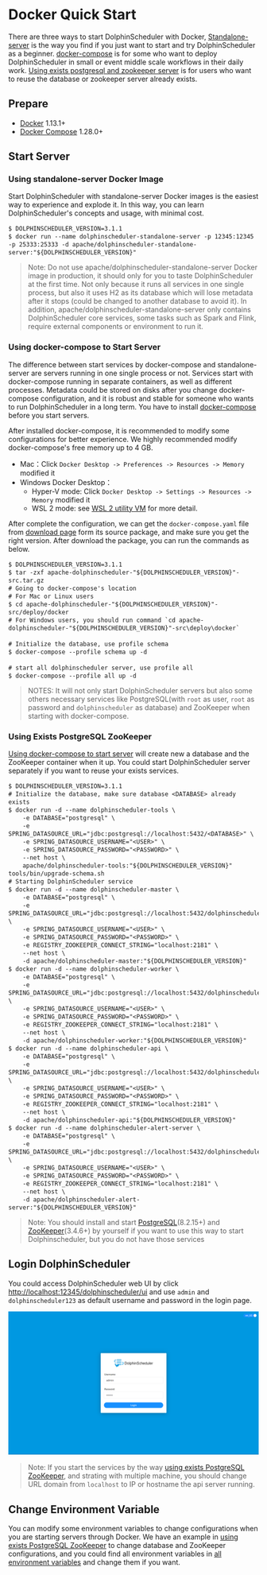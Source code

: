 # Docker Quick Start

There are three ways to start DolphinScheduler with Docker, [Standalone-server](#using-standalone-server-docker-image) is the way you
find if you just want to start and try DolphinScheduler as a beginner. [docker-compose](#using-docker-compose-to-start-server) is for
some who want to deploy DolphinScheduler in small or event middle scale workflows in their daily work.
[Using exists postgresql and zookeeper server](#using-exists-postgresql-zookeeper) is for users who want to reuse the database
or zookeeper server already exists.

## Prepare

- [Docker](https://docs.docker.com/engine/install/) 1.13.1+
- [Docker Compose](https://docs.docker.com/compose/) 1.28.0+

## Start Server

### Using standalone-server Docker Image

Start DolphinScheduler with standalone-server Docker images is the easiest way to experience and explode it. In this way,
you can learn DolphinScheduler's concepts and usage, with minimal cost.

```shell
$ DOLPHINSCHEDULER_VERSION=3.1.1
$ docker run --name dolphinscheduler-standalone-server -p 12345:12345 -p 25333:25333 -d apache/dolphinscheduler-standalone-server:"${DOLPHINSCHEDULER_VERSION}"
```

> Note: Do not use apache/dolphinscheduler-standalone-server Docker image in production, it should only for you to taste
> DolphinScheduler at the first time. Not only because it runs all services in one single process, but also it uses H2 as
> its database which will lose metadata after it stops (could be changed to another database to avoid it). In addition,
> apache/dolphinscheduler-standalone-server only contains DolphinScheduler core services, some tasks such as Spark and Flink,
> require external components or environment to run it.

### Using docker-compose to Start Server

The difference between start services by docker-compose and standalone-server are servers running in one single process
or not. Services start with docker-compose running in separate containers, as well as different processes. Metadata could
be stored on disks after you change docker-compose configuration, and it is robust and stable for someone who wants to run
DolphinScheduler in a long term. You have to install [docker-compose](https://docs.docker.com/compose/install/) before you
start servers.

After installed docker-compose, it is recommended to modify some configurations for better experience. We highly recommended
modify docker-compose's free memory up to 4 GB.

- Mac：Click `Docker Desktop -> Preferences -> Resources -> Memory` modified it
- Windows Docker Desktop：
  - Hyper-V mode: Click `Docker Desktop -> Settings -> Resources -> Memory` modified it
  - WSL 2 mode: see [WSL 2 utility VM](https://docs.microsoft.com/zh-cn/windows/wsl/wsl-config#configure-global-options-with-wslconfig) for more detail.

After complete the configuration, we can get the `docker-compose.yaml` file from [download page](/en-us/download/download.html)
form its source package, and make sure you get the right version. After download the package, you can run the commands as below.

```shell
$ DOLPHINSCHEDULER_VERSION=3.1.1
$ tar -zxf apache-dolphinscheduler-"${DOLPHINSCHEDULER_VERSION}"-src.tar.gz
# Going to docker-compose's location
# For Mac or Linux users 
$ cd apache-dolphinscheduler-"${DOLPHINSCHEDULER_VERSION}"-src/deploy/docker
# For Windows users, you should run command `cd apache-dolphinscheduler-"${DOLPHINSCHEDULER_VERSION}"-src\deploy\docker`

# Initialize the database, use profile schema
$ docker-compose --profile schema up -d

# start all dolphinscheduler server, use profile all
$ docker-compose --profile all up -d
```

> NOTES: It will not only start DolphinScheduler servers but also some others necessary services like PostgreSQL(with `root`
> as user, `root` as password and `dolphinscheduler` as database) and ZooKeeper when starting with docker-compose.

### Using Exists PostgreSQL ZooKeeper

[Using docker-compose to start server](#using-docker-compose-to-start-server) will create new a database and the ZooKeeper
container when it up. You could start DolphinScheduler server separately if you want to reuse your exists services.

```shell
$ DOLPHINSCHEDULER_VERSION=3.1.1
# Initialize the database, make sure database <DATABASE> already exists
$ docker run -d --name dolphinscheduler-tools \
    -e DATABASE="postgresql" \
    -e SPRING_DATASOURCE_URL="jdbc:postgresql://localhost:5432/<DATABASE>" \
    -e SPRING_DATASOURCE_USERNAME="<USER>" \
    -e SPRING_DATASOURCE_PASSWORD="<PASSWORD>" \
    --net host \
    apache/dolphinscheduler-tools:"${DOLPHINSCHEDULER_VERSION}" tools/bin/upgrade-schema.sh 
# Starting DolphinScheduler service
$ docker run -d --name dolphinscheduler-master \
    -e DATABASE="postgresql" \
    -e SPRING_DATASOURCE_URL="jdbc:postgresql://localhost:5432/dolphinscheduler" \
    -e SPRING_DATASOURCE_USERNAME="<USER>" \
    -e SPRING_DATASOURCE_PASSWORD="<PASSWORD>" \
    -e REGISTRY_ZOOKEEPER_CONNECT_STRING="localhost:2181" \
    --net host \
    -d apache/dolphinscheduler-master:"${DOLPHINSCHEDULER_VERSION}"
$ docker run -d --name dolphinscheduler-worker \
    -e DATABASE="postgresql" \
    -e SPRING_DATASOURCE_URL="jdbc:postgresql://localhost:5432/dolphinscheduler" \
    -e SPRING_DATASOURCE_USERNAME="<USER>" \
    -e SPRING_DATASOURCE_PASSWORD="<PASSWORD>" \
    -e REGISTRY_ZOOKEEPER_CONNECT_STRING="localhost:2181" \
    --net host \
    -d apache/dolphinscheduler-worker:"${DOLPHINSCHEDULER_VERSION}"
$ docker run -d --name dolphinscheduler-api \
    -e DATABASE="postgresql" \
    -e SPRING_DATASOURCE_URL="jdbc:postgresql://localhost:5432/dolphinscheduler" \
    -e SPRING_DATASOURCE_USERNAME="<USER>" \
    -e SPRING_DATASOURCE_PASSWORD="<PASSWORD>" \
    -e REGISTRY_ZOOKEEPER_CONNECT_STRING="localhost:2181" \
    --net host \
    -d apache/dolphinscheduler-api:"${DOLPHINSCHEDULER_VERSION}"
$ docker run -d --name dolphinscheduler-alert-server \
    -e DATABASE="postgresql" \
    -e SPRING_DATASOURCE_URL="jdbc:postgresql://localhost:5432/dolphinscheduler" \
    -e SPRING_DATASOURCE_USERNAME="<USER>" \
    -e SPRING_DATASOURCE_PASSWORD="<PASSWORD>" \
    -e REGISTRY_ZOOKEEPER_CONNECT_STRING="localhost:2181" \
    --net host \
    -d apache/dolphinscheduler-alert-server:"${DOLPHINSCHEDULER_VERSION}"
```

> Note: You should install and start [PostgreSQL](https://www.postgresql.org/download/)(8.2.15+) and [ZooKeeper](https://zookeeper.apache.org/releases.html)(3.4.6+)
> by yourself if you want to use this way to start Dolphinscheduler, but you do not have those services

## Login DolphinScheduler

You could access DolphinScheduler web UI by click [http://localhost:12345/dolphinscheduler/ui](http://localhost:12345/dolphinscheduler/ui)
and use `admin` and `dolphinscheduler123` as default username and password in the login page.

![login](../../../../img/new_ui/dev/quick-start/login.png)

> Note: If you start the services by the way [using exists PostgreSQL ZooKeeper](#using-exists-postgresql-zookeeper), and
> strating with multiple machine, you should change URL domain from `localhost` to IP or hostname the api server running.

## Change Environment Variable

You can modify some environment variables to change configurations when you are starting servers through Docker. We have
an example in [using exists PostgreSQL ZooKeeper](#using-exists-postgresql-zookeeper) to change database and ZooKeeper configurations,
and you could find all environment variables in [all environment variables](https://github.com/apache/dolphinscheduler/blob/3.1.1/script/env/dolphinscheduler_env.sh) <!-- markdown-link-check-disable-line -->
and change them if you want.
